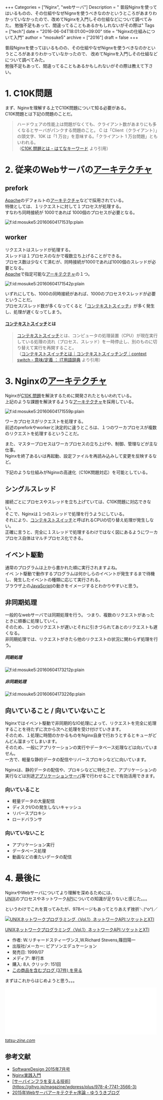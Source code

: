 +++
Categories = ["Nginx", "webサーバ"]
Description = " 普段Nginxを使ってはいるものの、その仕組やなぜNignxを使うべきなのかというところがあまりわかっていなかったので、改めてNginxを入門しその仕組などについて調べてみた。 勉強不足もあって、間違ってることもあるかもしれないがその際は"
Tags = ["tech"]
date = "2016-06-04T18:01:00+09:00"
title = "Nginxの仕組みについて入門"
author = "mosuke5"
archive = ["2016"]
draft = false
+++

<body>
<p>普段Nginxを使ってはいるものの、その仕組やなぜNignxを使うべきなのかというところがあまりわかっていなかったので、
改めてNginxを入門しその仕組などについて調べてみた。<br>
勉強不足もあって、間違ってることもあるかもしれないがその際は教えて下さい。</p>

<h1>1. C10K問題</h1>

<p>まず、Nginxを理解する上でC10K問題について知る必要がある。<br>
C10K問題とは下記の問題のことだ。</p>

<blockquote><p>ハードウェアの性能上は問題がなくても、クライアント数があまりにも多くなるとサーバがパンクする問題のこと。
C は「Client（クライアント）」の頭文字、10K は「1 万台」を意味する。「クライアント 1 万台問題」ともいわれる。<br>
（<a href="http://d.hatena.ne.jp/keyword/C10K%20%CC%E4%C2%EA">C10K 問題とは - はてなキーワード</a> より引用）</p></blockquote>

<h1>2. 従来のWebサーバの<a class="keyword" href="http://d.hatena.ne.jp/keyword/%A5%A2%A1%BC%A5%AD%A5%C6%A5%AF%A5%C1%A5%E3">アーキテクチャ</a>
</h1>

<h2>prefork</h2>

<p><a class="keyword" href="http://d.hatena.ne.jp/keyword/Apache">Apache</a>のデフォルトの<a class="keyword" href="http://d.hatena.ne.jp/keyword/%A5%A2%A1%BC%A5%AD%A5%C6%A5%AF%A5%C1%A5%E3">アーキテクチャ</a>などで採用されている。<br>
特徴としては、１リクエストに対して１プロセスが処理する。<br>
すなわち同時接続が 1000であれば 1000個のプロセスが必要となる。</p>

<p><span itemscope itemtype="http://schema.org/Photograph"><img src="https://cdn-ak.f.st-hatena.com/images/fotolife/m/mosuke5/20160604/20160604171531.png" alt="f:id:mosuke5:20160604171531p:plain" title="f:id:mosuke5:20160604171531p:plain" class="hatena-fotolife" itemprop="image"></span></p>

<h2>worker</h2>

<p>リクエストはスレッドが処理する。<br>
スレッドは１プロセスのなかで複数立ち上げることができる。<br>
プロセス数は少なくて済むが、同時接続が1000であれば1000個のスレッドが必要となる。<br>
<a class="keyword" href="http://d.hatena.ne.jp/keyword/Apache">Apache</a>で指定可能な<a class="keyword" href="http://d.hatena.ne.jp/keyword/%A5%A2%A1%BC%A5%AD%A5%C6%A5%AF%A5%C1%A5%E3">アーキテクチャ</a>の１つ。</p>

<p><span itemscope itemtype="http://schema.org/Photograph"><img src="https://cdn-ak.f.st-hatena.com/images/fotolife/m/mosuke5/20160604/20160604171542.png" alt="f:id:mosuke5:20160604171542p:plain" title="f:id:mosuke5:20160604171542p:plain" class="hatena-fotolife" itemprop="image"></span></p>

<p>いずれにしても、1000の同時接続があれば、1000のプロセスやスレッドが必要ということだ。<br>
プロセス/スレッド数が多くなってくると「<a class="keyword" href="http://d.hatena.ne.jp/keyword/%A5%B3%A5%F3%A5%C6%A5%AD%A5%B9%A5%C8%A5%B9%A5%A4%A5%C3%A5%C1">コンテキストスイッチ</a>」が多く発生し、処理が遅くなってしまう。</p>

<h4>
<a class="keyword" href="http://d.hatena.ne.jp/keyword/%A5%B3%A5%F3%A5%C6%A5%AD%A5%B9%A5%C8%A5%B9%A5%A4%A5%C3%A5%C1">コンテキストスイッチ</a>とは</h4>

<blockquote><p><a class="keyword" href="http://d.hatena.ne.jp/keyword/%A5%B3%A5%F3%A5%C6%A5%AD%A5%B9%A5%C8%A5%B9%A5%A4%A5%C3%A5%C1">コンテキストスイッチ</a>とは、コンピュータの処理装置（CPU）が現在実行している処理の流れ（プロセス、スレッド）を一時停止し、別のものに切り替えて実行を再開すること。<br>
（<a href="http://e-words.jp/w/%E3%82%B3%E3%83%B3%E3%83%86%E3%82%AD%E3%82%B9%E3%83%88%E3%82%B9%E3%82%A4%E3%83%83%E3%83%81.html">コンテキストスイッチとは｜コンテキストスイッチング｜context switch - 意味/定義 ： IT用語辞典</a> より引用）</p></blockquote>

<h1>3. Nginxの<a class="keyword" href="http://d.hatena.ne.jp/keyword/%A5%A2%A1%BC%A5%AD%A5%C6%A5%AF%A5%C1%A5%E3">アーキテクチャ</a>
</h1>

<p>Nginxが<a class="keyword" href="http://d.hatena.ne.jp/keyword/C10K%20%CC%E4%C2%EA">C10K 問題</a>を解決するために開発されたともいわれている。<br>
上記のような課題を解決するような<a class="keyword" href="http://d.hatena.ne.jp/keyword/%A5%A2%A1%BC%A5%AD%A5%C6%A5%AF%A5%C1%A5%E3">アーキテクチャ</a>を採用している。</p>

<p><span itemscope itemtype="http://schema.org/Photograph"><img src="https://cdn-ak.f.st-hatena.com/images/fotolife/m/mosuke5/20160604/20160604171559.png" alt="f:id:mosuke5:20160604171559p:plain" title="f:id:mosuke5:20160604171559p:plain" class="hatena-fotolife" itemprop="image"></span></p>

<p>ワーカプロセスがリクエストを処理する。<br>
前述のpreforkやworkerと決定的に違うところは、１つのワーカプロセスが複数のリクエストを処理するということだ。</p>

<p>また、マスタープロセスはワーカプロセスの立ち上げや、制御、管理などが主な仕事。<br>
Nginxを終了あるいは再起動、設定ファイルを再読み込みして変更を反映するなど。</p>

<p>下記のような仕組みがNginxの高速化（C10K問題対応）を可能としている。</p>

<h2>シングルスレッド</h2>

<p>接続ごとにプロセスやスレッドを立ち上げていては、C10K問題に対応できない。<br>
そこで、Nginxは１つのスレッドで処理を行うようにしている。<br>
それにより、<a class="keyword" href="http://d.hatena.ne.jp/keyword/%A5%B3%A5%F3%A5%C6%A5%AD%A5%B9%A5%C8%A5%B9%A5%A4%A5%C3%A5%C1">コンテキストスイッチ</a>と呼ばれるCPUの切り替え処理が発生しない。<br>
正確に言うと、完全に１スレッドで処理するわけではなく図にあるようにワーカプロセス自体はマルチプロセス化できる。</p>

<h2>イベント駆動</h2>

<p>通常のプログラムは上から書かれた順に実行されますよね。<br>
イベ ント駆動で動作するプログラムは何かしらのイベントが発生するまで待機し、発生したイベントの種類に応じて実行される。<br>
ブラウザ上の<a class="keyword" href="http://d.hatena.ne.jp/keyword/JavaScript">JavaScript</a>の動きをイメージするとわかりやすいと思う。</p>

<h2>非同期処理</h2>

<p>一般的なwebサーバでは同期処理を行う。
つまり、複数のリクエストがあったときに順番に処理していく。<br>
そのため、１つのリクエストが遅いとそれに引きづられてあとのリクエストも遅くなる。<br>
非同期処理では、リクエストがきたら他のリクエストの状況に関わらず処理を行う。</p>

<h5>同期処理</h5>

<p><span itemscope itemtype="http://schema.org/Photograph"><img src="https://cdn-ak.f.st-hatena.com/images/fotolife/m/mosuke5/20160604/20160604173212.png" alt="f:id:mosuke5:20160604173212p:plain" title="f:id:mosuke5:20160604173212p:plain" class="hatena-fotolife" itemprop="image"></span></p>

<h5>非同期処理</h5>

<p><span itemscope itemtype="http://schema.org/Photograph"><img src="https://cdn-ak.f.st-hatena.com/images/fotolife/m/mosuke5/20160604/20160604173226.png" alt="f:id:mosuke5:20160604173226p:plain" title="f:id:mosuke5:20160604173226p:plain" class="hatena-fotolife" itemprop="image"></span></p>

<h2>向いていること / 向いていないこと</h2>

<p>Nginxではイベント駆動で非同期的なIO処理によって、リクエストを完全に処理することを待たずに次から次へと処理を受け付けていきます。<br>
そのため、１処理に時間のかかるものをNginx自身で行おうとするとキューがどんどん溜まってしまいます。<br>
そのため、一般にアプリケーションの実行やデータベース処理などは向いていません。<br>
一方で、軽量な静的データの配信やリバースプロキシなどに向いています。</p>

<p>Nginxは、静的データの配信や、プロキシなどに特化させ、アプリケーションの実行などは別途<a class="keyword" href="http://d.hatena.ne.jp/keyword/%A5%A2%A5%D7%A5%EA%A5%B1%A1%BC%A5%B7%A5%E7%A5%F3%A5%B5%A1%BC%A5%D0">アプリケーションサーバ</a>等で行わせることで有効活用できます。</p>

<h3>向いていること</h3>

<ul>
<li>軽量データの大量配信</li>
<li>ディスクI/Oの発生しないキャッシュ</li>
<li>リバースプロキシ</li>
<li>ロードバランサ</li>
</ul>


<h3>向いていないこと</h3>

<ul>
<li>アプリケーション実行</li>
<li>データベース処理</li>
<li>動画などの重たいデータの配信</li>
</ul>


<h1>4. 最後に</h1>

<p>NginxやWebサーバについてより理解を深めるためには、<br>
<a class="keyword" href="http://d.hatena.ne.jp/keyword/UNIX">UNIX</a>のプロセスやネットワーク<a class="keyword" href="http://d.hatena.ne.jp/keyword/API">API</a>についての知識が足りないと感じた。。。</p>

<p>というわけでこれを買ってみたが、978ページもあってとりあえず挫折＼(^o^)／</p>

<p></p>
<div class="hatena-asin-detail">
<a href="http://www.amazon.co.jp/exec/obidos/ASIN/4894712059/hatena-blog-22/"><img src="http://ecx.images-amazon.com/images/I/213B9PVJD1L._SL160_.jpg" class="hatena-asin-detail-image" alt="UNIXネットワークプログラミング〈Vol.1〉ネットワークAPI:ソケットとXTI" title="UNIXネットワークプログラミング〈Vol.1〉ネットワークAPI:ソケットとXTI"></a><div class="hatena-asin-detail-info">
<p class="hatena-asin-detail-title"><a href="http://www.amazon.co.jp/exec/obidos/ASIN/4894712059/hatena-blog-22/">UNIXネットワークプログラミング〈Vol.1〉ネットワークAPI:ソケットとXTI</a></p>
<ul>
<li>
<span class="hatena-asin-detail-label">作者:</span> W.リチャードスティーヴンス,W.Richard Stevens,篠田陽一</li>
<li>
<span class="hatena-asin-detail-label">出版社/メーカー:</span> ピアソンエデュケーション</li>
<li>
<span class="hatena-asin-detail-label">発売日:</span> 1999/07</li>
<li>
<span class="hatena-asin-detail-label">メディア:</span> 単行本</li>
<li>
<span class="hatena-asin-detail-label">購入</span>: 8人 <span class="hatena-asin-detail-label">クリック</span>: 151回</li>
<li><a href="http://d.hatena.ne.jp/asin/4894712059/hatena-blog-22" target="_blank">この商品を含むブログ (37件) を見る</a></li>
</ul>
</div>
<div class="hatena-asin-detail-foot"></div>
</div>

<p>まずはこれからはじめようと思う。。。</p>

<p><iframe src="//hatenablog-parts.com/embed?url=http%3A%2F%2Ftatsu-zine.com%2Fbooks%2Fnaruhounix" title="なるほどUnixプロセス ― Rubyで学ぶUnixの基礎" class="embed-card embed-webcard" scrolling="no" frameborder="0" style="display: block; width: 100%; height: 155px; max-width: 500px; margin: 10px 0px;"></iframe><cite class="hatena-citation"><a href="http://tatsu-zine.com/books/naruhounix">tatsu-zine.com</a></cite></p>

<h2>参考文献</h2>

<ul>
<li><a href="http://gihyo.jp/magazine/SD/archive/2014/201407">SoftwareDesign 2015年7月号</a></li>
<li><a href="http://www.amazon.co.jp/nginx%E5%AE%9F%E8%B7%B5%E5%85%A5%E9%96%80-WEB-DB-PRESS-plus-%E4%B9%85%E4%BF%9D/dp/4774178667">Nginx実践入門</a></li>
<li><a href="http://www.amazon.co.jp/24%E6%99%82%E9%96%93365%E6%97%A5-%E3%82%A4%E3%83%B3%E3%83%95%E3%83%A9%E3%82%92%E6%94%AF%E3%81%88%E3%82%8B%E6%8A%80%E8%A1%93-%E2%80%BE%E3%82%B9%E3%82%B1%E3%83%BC%E3%83%A9%E3%83%93%E3%83%AA%E3%83%86%E3%82%A3%E3%80%81%E3%83%8F%E3%82%A4%E3%83%91%E3%83%95%E3%82%A9%E3%83%BC%E3%83%9E%E3%83%B3%E3%82%B9%E3%80%81%E7%9C%81%E5%8A%9B%E9%81%8B%E7%94%A8-PRESS-plus%E3%82%B7%E3%83%AA%E3%83%BC%E3%82%BA/dp/4774135666/ref=sr_1_1?s=books&amp;ie=UTF8&amp;qid=1465030268&amp;sr=1-1&amp;keywords=%E3%82%B5%E3%83%BC%E3%83%90%E3%82%A4%E3%83%B3%E3%83%95%E3%83%A9%E3%82%92%E6%94%AF%E3%81%88%E3%82%8B">[サーバインフラを支える技術](https://gihyo.jp/magazine/wdpress/plus/978-4-7741-3566-3)</a></li>
<li><a href="http://blog.yuuk.io/entry/2015-webserver-architecture">2015年Webサーバアーキテクチャ序論 - ゆううきブログ</a></li>
</ul>

</body>

